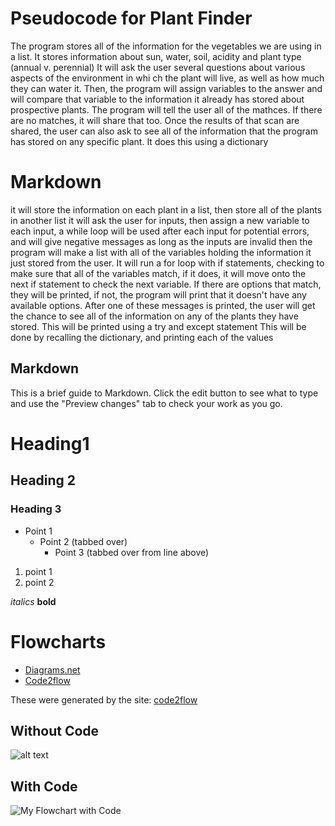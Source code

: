 # Pseudocode for Plant Finder

The program stores all of the information for the vegetables we are using in a list. It stores information about sun, water, soil, acidity and plant type (annual v. perennial)
It will ask the user several questions about various aspects of the environment in whi ch the plant will live, as well as how much they can water it. 
Then, the program will assign variables to the answer and will compare that variable to the information it already has stored about prospective plants. 
The program will tell the user all of the mathces. If there are no matches, it will share that too. Once the results of that scan are shared, the user can 
also ask to see all of the information that the program has stored on any specific plant. It does this using a dictionary 

# Markdown

it will store the information on each plant in a list, then store all of the plants in another list
it will ask the user for inputs, then assign a new variable to each input, a while loop will be used after each input for potential errors, and will give negative messages as long as the inputs are invalid
then the program will make a list with all of the variables holding the information it just stored from the user. 
It will run a for loop with if statements, checking to make sure that all of the variables match, if it does, it will move onto the next if statement to 
check the next variable. If there are options that match, they will be printed, if not, the program will print that
it doesn't have any available options. 
After one of these messages is printed, the user will get the chance to see all of the information on any of the plants they have stored. This will be printed using a try and except statement
This will be done by recalling the dictionary, and printing each of the values

## Markdown
This is a brief guide to Markdown. Click the edit button to see what to type and use the "Preview changes" tab to check your work as you go.

# Heading1
## Heading 2
### Heading 3

* Point 1
  * Point 2 (tabbed over)
    * Point 3 (tabbed over from line above)

1) point 1
2) point 2

*italics*
**bold**

# Flowcharts
* [Diagrams.net](https://www.diagrams.net/)
* [Code2flow](https://www.code2flow.com)


These were generated by the site: [code2flow](https://www.code2flow.com)

## Without Code

![alt text](https://code2flow.com/QqdpQr.png "My Flowchart")




## With Code
![](https://code2flow.com/QqdpQr.code.png "My Flowchart with Code")


